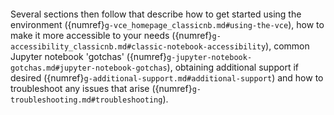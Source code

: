 ```{include} ./g-introduction-core.md
```

Several sections then follow that describe how to get started using the environment ({numref}`g-vce_homepage_classicnb.md#using-the-vce`), how to make it more accessible to your needs ({numref}`g-accessibility_classicnb.md#classic-notebook-accessibility`), common Jupyter notebook 'gotchas' ({numref}`g-jupyter-notebook-gotchas.md#jupyter-notebook-gotchas`), obtaining additional support if desired ({numref}`g-additional-support.md#additional-support`) and how to troubleshoot any issues that arise ({numref}`g-troubleshooting.md#troubleshooting`).